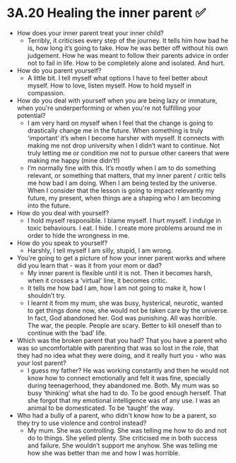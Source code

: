 # 3A.20 Healing the inner parent ✅

- How does your inner parent treat your inner child?
    - Terribly, it criticises every step of the journey. It tells him how bad he is, how long it’s going to take. How he was better off without his own judgement. How he was meant to follow their parents advice in order not to fail in life. How to be completely alone and isolated. And hurt.
- How do you parent yourself?
    - A little bit. I tell myself what options I have to feel better about myself. How to love, listen myself. How to hold myself in compassion.
- How do you deal with yourself when you are being lazy or immature, when you're underperforming or when you're not fulfilling your potential?
    - I am very hard on myself when I feel that the change is going to drastically change me in the future. When something is truly ‘important’ it’s when I become harsher with myself. It connects with making me not drop university when I didn’t want to continue. Not truly letting me or condition me not to pursue other careers that were making me happy (mine didn’t!)
    - I’m normally fine with this. It’s mostly when I am to do something relevant, or something that matters, that my inner parent / critic tells me how bad I am doing. When I am being tested by the universe. When I consider that the lesson is going to impact relevantly my future, my present, when things are a shaping who I am becoming into the future.
- How do you deal with yourself?
    - I hold myself responsible. I blame myself. I hurt myself. I indulge in toxic behaviours. I eat. I hide. I create more problems around me in order to hide the wrongness in me.
- How do you speak to yourself?
    - Harshly, I tell myself I am silly, stupid, I am wrong.
- You're going to get a picture of how your inner parent works and where did you learn that - was it from your mom or dad?
    - My inner parent is flexible until it is not. Then it becomes harsh, when it crosses a ‘virtual’ line, it becomes critic.
    - It tells me how bad I am, how I am not going to make it, how I shouldn’t try.
    - I learnt it from my mum, she was busy, hysterical, neurotic, wanted to get things done now, she would not be taken care by the universe. In fact, God abandoned her. God was punishing. All was horrible. The war, the people. People are scary. Better to kill oneself than to continue with the ‘bad’ life.
- Which was the broken parent that you had? That you have a parent who was so uncomfortable with parenting that was so lost in the role, that they had no idea what they were
doing, and it really hurt you - who was your lost parent?
    - I guess my father? He was working constantly and then he would not know how to connect emotionally and felt it was fine, specially during teenagerhood, they abandoned me. Both. My mum was so busy ‘thinking’ what she had to do. To be good enough herself. That she forgot that my emotional intelligence was of any use. I was an animal to be domesticated. To be ‘taught’ the way.
- Who had a bully of a parent, who didn't know how to be a parent, so they try to use violence and control instead?
    - My mum. She was controlling. She was telling me how to do and not do to things. She yelled plenty. She criticised me in both success and failure. She wouldn’t support me anyhow. She was telling me how she was better than me and how I was horrible.